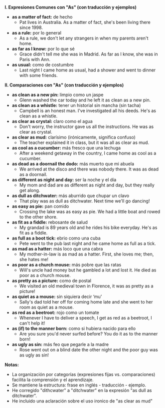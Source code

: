 

**I. Expresiones Comunes con "As" (con traducción y ejemplos)**

*   **as a matter of fact:** de hecho
    *   Pat lives in Australia. As a matter of fact, she's been living there since 1998.
*   **as a rule:** por lo general
    *   As a rule, we don't let any strangers in when my parents aren't home.
*   **as far as I know:** por lo que sé
    *   Grace didn't tell me she was in Madrid. As far as I know, she was in Paris with Ann.
*   **as usual:** como de costumbre
    *   Last night I came home as usual, had a shower and went to dinner with some friends.

**II. Comparaciones con "As" (con traducción y ejemplos)**

*   **as clean as a new pin:** limpio como un jaspe
    *   Glenn washed the car today and he left it as clean as a new pin.
*   **as clean as a whistle:** tener un historial sin mancha (sin tacha)
    *   Campbell is an honest man. I've investigated all his deeds. He's as clean as a whistle.
*   **as clear as crystal:** claro como el agua
    *   Don't worry, the instructor gave us all the instructions. He was as clear as crystal.
*   **as clear as mud:** clarísimo (irónicamente, significa confuso)
    *   The teacher explained it in class, but it was all as clear as mud.
*   **as cool as a cucumber:** más fresco que una lechuga
    *   After a weekend getaway in the country, I came home as cool as a cucumber.
*   **as dead as a doornail the dodo:** más muerto que mi abuela
    *   We arrived at the disco and there was nobody there. It was as dead as a doornail.
*   **as different as night and day:** ser la noche y el día
    *   My mom and dad are as different as night and day, but they really get along.
*   **as dull as ditchwater:** más aburrido que chupar un clavo
    *   That play was as dull as ditchwater. Next time we'll go dancing!
*   **as easy as pie:** pan comido
    *   Crossing the lake was as easy as pie. We had a little boat and rowed to the other shore.
*   **as fit as a fiddle:** rebosante de salud
    *   My grandad is 89 years old and he rides his bike everyday. He's as fit as a fiddle.
*   **as full as a boot tick:** ebrio como una cuba
    *   Pete went to the pub last night and he came home as full as a tick.
*   **as mad as a hatter:** más loco que una cabra
    *   My mother-in-law is as mad as a hatter. First, she loves me; then, she hates me!
*   **as poor as a church mouse:** más pobre que las ratas
    *   Will's uncle had money but he gambled a lot and lost it. He died as poor as a church mouse.
*   **as pretty as a picture:** como de postal
    *   We visited an old medieval town in Florence, it was as pretty as a picture!
*   **as quiet as a mouse:** sin siquiera decir ‘mu’
    *   Sally's dad told her off for coming home late and she went to her room as quiet as a mouse.
*   **as red as a beetroot:** rojo como un tomate
    *   Whenever I have to deliver a speech, I get as red as a beetroot, I can't help it!
*   **as (if) to the manner born:** como si hubiera nacido para ello
    *   Are you sure you'd never surfed before? You do it as to the manner born!
*   **as ugly as sin:** más feo que pegarle a la madre
    *   Rose went out on a blind date the other night and the poor guy was as ugly as sin!

**Notas:**

*   La organización por categorías (expresiones fijas vs. comparaciones) facilita la comprensión y el aprendizaje.
*   Se mantiene la estructura: frase en inglés - traducción - ejemplo.
*   He corregido "dithcwater" a "ditchwater" en la expresión "as dull as ditchwater".
*  He incluido una aclaración sobre el uso ironico de "as clear as mud"


